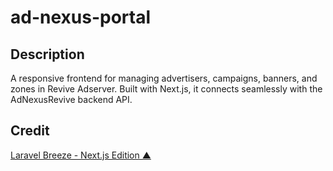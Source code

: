 # ad-nexus-portal

## Description
A responsive frontend for managing advertisers, campaigns, banners, and zones in Revive Adserver. Built with Next.js, it connects seamlessly with the AdNexusRevive backend API.

## Credit
[Laravel Breeze - Next.js Edition ▲](https://github.com/laravel/breeze-next)
